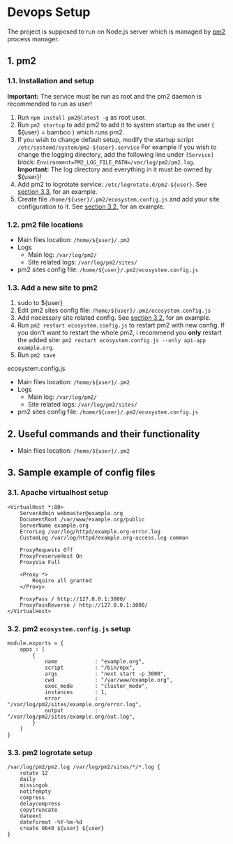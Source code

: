 # Devops Setup
The project is supposed to run on Node.js server which is managed by [pm2](https://pm2.keymetrics.io/) process manager.

## 1. pm2

### 1.1. Installation and setup 
**Important:** The service must be run as root and the pm2 daemon is recommended to run as user!

1. Run `npm install pm2@latest -g` as root user.
2. Run `pm2 startup` to add pm2 to add it to system startup as the user ( ${user} = bamboo ) which runs pm2.
3. If you wish to change default setup, modify the startup script `/etc/systemd/system/pm2-${user}.service`
For example if you wish to change the logging directory, add the following line under `[Service]` block:
`Environment=PM2_LOG_FILE_PATH=/var/log/pm2/pm2.log`.
**Important:** The log directory and everything in it must be owned by ${user}!
4. Add pm2 to logrotate service: `/etc/logrotate.d/pm2-${user}`. See [section 3.3.](#33-pm2-ecosystemconfigjs-setup) for an example.
5. Create file `/home/${user}/.pm2/ecosystem.config.js` and add your site configuration to it. See [section 3.2.](#32-pm2-ecosystemconfigjs-setup) for an example.

### 1.2. pm2 file locations
* Main files location: `/home/${user}/.pm2`
* Logs
  * Main log: `/var/log/pm2/`
  * Site related logs: `/var/log/pm2/sites/`
* pm2 sites config file: `/home/${user}/.pm2/ecosystem.config.js`

### 1.3. Add a new site to pm2
1. sudo to ${user}
2. Edit pm2 sites config file: `/home/${user}/.pm2/ecosystem.config.js`
3. Add necessary site related config. See [section 3.2.](#32-pm2-ecosystemconfigjs-setup) for an example.
4. Run `pm2 restart ecosystem.config.js` to restart pm2 with new config.
If you don't want to restart the whole pm2, i recommend you **only** restart the added site:
 `pm2 restart ecosystem.config.js --only api-app example.org`.
5. Run `pm2 save`

ecosystem.config.js
* Main files location: `/home/${user}/.pm2`
* Logs
  * Main log: `/var/log/pm2/`
  * Site related logs: `/var/log/pm2/sites/`
* pm2 sites config file: `/home/${user}/.pm2/ecosystem.config.js`

## 2. Useful commands and their functionality 
* Main files location: `/home/${user}/.pm2`




## 3. Sample example of config files

### 3.1. Apache virtualhost setup
```
<VirtualHost *:80>
    ServerAdmin webmaster@example.org
    DocumentRoot /var/www/example.org/public
    ServerName example.org
    ErrorLog /var/log/httpd/example.org-error.log
    CustomLog /var/log/httpd/example.org-access.log common

    ProxyRequests Off
    ProxyPreserveHost On
    ProxyVia Full

    <Proxy *>
        Require all granted
    </Proxy>

    ProxyPass / http://127.0.0.1:3000/
    ProxyPassReverse / http://127.0.0.1:3000/
</VirtualHost>
```

### 3.2. pm2 `ecosystem.config.js` setup
```
module.exports = {
    apps : [
        {
            name            : "example.org",
            script          : "/bin/npx",
            args            : "next start -p 3000",
            cwd             : "/var/www/example.org",
            exec_mode       : "cluster_mode",
            instances       : 1,
            error           : "/var/log/pm2/sites/example.org/error.log",
            output          : "/var/log/pm2/sites/example.org/out.log",
        }
    ]
}
```

### 3.3. pm2 logrotate setup
```
/var/log/pm2/pm2.log /var/log/pm2/sites/*/*.log {
    rotate 12
    daily
    missingok
    notifempty
    compress
    delaycompress
    copytruncate
    dateext
  	dateformat -%Y-%m-%d
	create 0640 ${user} ${user}
}
```

